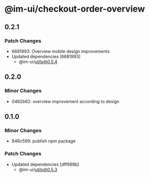 # @im-ui/checkout-order-overview

## 0.2.1

### Patch Changes

- 6681993: Overview mobile design improvements
- Updated dependencies [6681993]
  - @im-ui/utils@0.5.4

## 0.2.0

### Minor Changes

- 0462b62: overview improvement according to design

## 0.1.0

### Minor Changes

- 846c599: publish npm package

### Patch Changes

- Updated dependencies [dff989b]
  - @im-ui/utils@0.5.3
